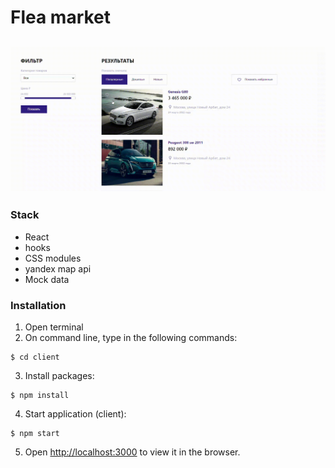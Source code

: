 # Flea market
![FleaMarket](fleaMarket.gif)
---

### Stack
+ React
+ hooks
+ CSS modules
+ yandex map api
+ Mock data

### Installation
1) Open terminal
2) On command line, type in the following commands:
```console
$ cd client
```
3) Install packages:
```console
$ npm install
```
4) Start application (client):
```console
$ npm start
```
5) Open [http://localhost:3000](http://localhost:3000) to view it in the browser.
